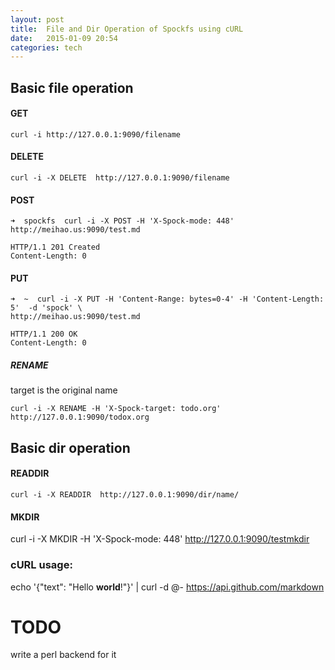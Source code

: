 ```yaml
---
layout: post
title:  File and Dir Operation of Spockfs using cURL
date:   2015-01-09 20:54 
categories: tech 
---
```


## Basic file  operation

#### GET
```
curl -i http://127.0.0.1:9090/filename
```

#### DELETE

```
curl -i -X DELETE  http://127.0.0.1:9090/filename
```

#### POST 

```
➜  spockfs  curl -i -X POST -H 'X-Spock-mode: 448' http://meihao.us:9090/test.md

HTTP/1.1 201 Created
Content-Length: 0
```

#### PUT 
```
➜  ~  curl -i -X PUT -H 'Content-Range: bytes=0-4' -H 'Content-Length: 5'  -d 'spock' \
http://meihao.us:9090/test.md

HTTP/1.1 200 OK
Content-Length: 0
```

#####  RENAME

target is the original name

```
curl -i -X RENAME -H 'X-Spock-target: todo.org' http://127.0.0.1:9090/todox.org
```

## Basic dir operation

#### READDIR
```
curl -i -X READDIR  http://127.0.0.1:9090/dir/name/
```

####  MKDIR 

curl -i -X MKDIR  -H 'X-Spock-mode: 448'  http://127.0.0.1:9090/testmkdir

### cURL usage:

echo '{"text": "Hello **world**!"}' | curl -d @- https://api.github.com/markdown

# TODO

write a perl backend for it


